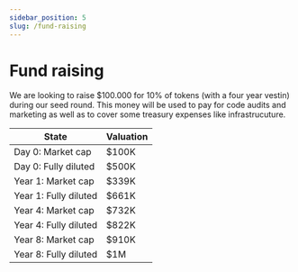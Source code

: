 ```yaml
---
sidebar_position: 5
slug: /fund-raising
---
```


# Fund raising

We are looking to raise $100.000 for 10% of tokens (with a four year vestin) during our seed round. This money will be used to pay for code audits and marketing as well as to cover some treasury expenses like infrastrucuture.


State                       | Valuation
----------------------------|-----------
Day 0: Market cap           | $100K
Day 0: Fully diluted        | $500K
Year 1: Market cap          | $339K
Year 1: Fully diluted       | $661K
Year 4: Market cap          | $732K
Year 4: Fully diluted       | $822K
Year 8: Market cap          | $910K
Year 8: Fully diluted       | $1M
